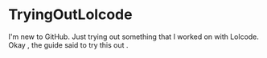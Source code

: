 # TryingOutLolcode
I'm new to GitHub. Just trying out something that I worked on with Lolcode. 
Okay , the guide said to try this out . 
